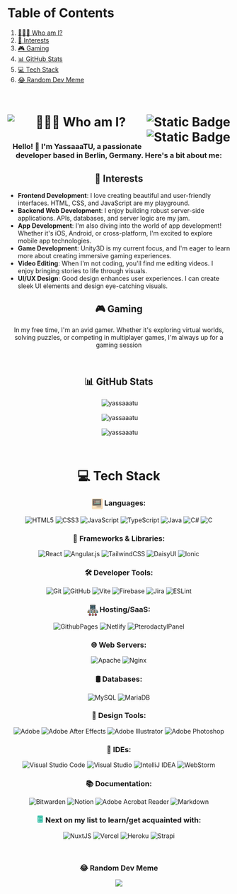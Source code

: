 # Table of Contents
1. [👨🏻‍💻 Who am I?](#who-am-i)
2. [🚀 Interests](#interests)
3. [🎮 Gaming](#gaming)
4. [📊 GitHub Stats](#github-stats)
5. [💻 Tech Stack](#tech-stack)
6. [😂 Random Dev Meme](#random-dev-meme)

<p>&nbsp;</p>

<h1 align="center" id="who-am-i">
 👨🏻‍💻 Who am I?
<img align="left" src="https://visitcount.itsvg.in/api?id=YassaaaTU&label=Profile%20Views&color=12&icon=5&pretty=true" />
 <a href="https://links.yassaaa.com/">
<img align= "right" alt="Static Badge" src="https://img.shields.io/badge/Socials-black?style=for-the-badge">
</a>
<a href="https://paypal.me/yjumaah">
<img align="right" alt="Static Badge" src="https://img.shields.io/badge/Paypal-black?style=for-the-badge&logo=paypal&logoColor=white&color=%2300457c"/></p>
</a>
 </h1>

<h3 align="center">Hello! 👋 I'm YassaaaTU, a passionate developer based in Berlin, Germany. Here's a bit about me:</h3>

<h2 align="center" id="interests">🚀 Interests</h2>

<p align="center">
<ul>
  <li><strong>Frontend Development</strong>: I love creating beautiful and user-friendly interfaces. HTML, CSS, and JavaScript are my playground.</li>
  <li><strong>Backend Web Development</strong>: I enjoy building robust server-side applications. APIs, databases, and server logic are my jam.</li>
  <li><strong>App Development</strong>: I'm also diving into the world of app development! Whether it's iOS, Android, or cross-platform, I'm excited to explore mobile app technologies.</li>
  <li><strong>Game Development</strong>: Unity3D is my current focus, and I'm eager to learn more about creating immersive gaming experiences.</li>
  <li><strong>Video Editing</strong>: When I'm not coding, you'll find me editing videos. I enjoy bringing stories to life through visuals.</li>
  <li><strong>UI/UX Design</strong>: Good design enhances user experiences. I can create sleek UI elements and design eye-catching visuals.</li>
</ul>
</p>

<h2 align="center" id="gaming">🎮 Gaming</h2>

<p align="center">In my free time, I'm an avid gamer. Whether it's exploring virtual worlds, solving puzzles, or competing in multiplayer games, I'm always up for a gaming session</p>

<p>&nbsp;</p>

<h2 align="center" id="github-stats">📊 GitHub Stats</h2>

<p align="center">&nbsp;<img align="center" src="https://github-readme-stats.vercel.app/api/top-langs?username=yassaaatu&show_icons=true&locale=en&layout=donut&theme=dracula&type=svg&large_count" alt="yassaaatu" /></p>

<p align="center">&nbsp;<img align="center" src="https://github-readme-stats.vercel.app/api?username=yassaaatu&show_icons=true&locale=en&theme=dracula&type=svg" alt="yassaaatu" /></p>

<p align="center">&nbsp;<img align="center" src="https://github-readme-streak-stats.herokuapp.com/?user=yassaaatu&theme=dracula&type=svg" alt="yassaaatu" /></p>

<p>&nbsp;</p>

<h1 align="center" id="tech-stack">💻 Tech Stack</h1>

<p align="center">
<h3 align="center"> 
<img alt="Languages" src="./code-svgrepo-com.svg" width="24" height="24" align="center">
Languages:</h3>
<p align="center">
<img alt="HTML5" src="https://img.shields.io/badge/html5-%23E34F26.svg?style=for-the-badge&logo=html5&logoColor=white">
<img alt="CSS3" src="https://img.shields.io/badge/css3-%231572B6.svg?style=for-the-badge&logo=css3&logoColor=white">
<img alt="JavaScript" src="https://img.shields.io/badge/javascript-%23323330.svg?style=for-the-badge&logo=javascript&logoColor=%23F7DF1E">
<img alt="TypeScript" src="https://img.shields.io/badge/typescript-%23007ACC.svg?style=for-the-badge&logo=typescript&logoColor=white">
<img alt="Java" src="https://img.shields.io/badge/java-%23ED8B00.svg?style=for-the-badge&logo=openjdk&logoColor=white">
<img alt="C#" src="https://img.shields.io/badge/c%23-%23239120.svg?style=for-the-badge&logo=csharp&logoColor=white">
<img alt="C" src="https://img.shields.io/badge/c-%2300599C.svg?style=for-the-badge&logo=c&logoColor=white">
</p>

<h3 align="center">🚀 Frameworks & Libraries:</h3>
<p align="center">
<img alt="React" src="https://img.shields.io/badge/react-%2320232a.svg?style=for-the-badge&logo=react&logoColor=%2361DAFB">
<img alt="Angular.js" src="https://img.shields.io/badge/angular.js-%23E23237.svg?style=for-the-badge&logo=angularjs&logoColor=white">
<img alt="TailwindCSS" src="https://img.shields.io/badge/tailwindcss-%2338B2AC.svg?style=for-the-badge&logo=tailwind-css&logoColor=white">
<img alt="DaisyUI" src="https://img.shields.io/badge/daisyui-5A0EF8?style=for-the-badge&logo=daisyui&logoColor=white">
<img alt="Ionic" src="https://img.shields.io/badge/Ionic-%233880FF.svg?style=for-the-badge&logo=Ionic&logoColor=white">
</p>

<h3 align="center">🛠️ Developer Tools:</h3>
<p align="center">
<img alt="Git" src="https://img.shields.io/badge/git-%23F05033.svg?style=for-the-badge&logo=git&logoColor=white">
<img alt="GitHub" src="https://img.shields.io/badge/github-%23121011.svg?style=for-the-badge&logo=github&logoColor=white">
<img alt="Vite" src="https://img.shields.io/badge/vite-%23646CFF.svg?style=for-the-badge&logo=vite&logoColor=white">
<img alt="Firebase" src="https://img.shields.io/badge/Firebase-039BE5?style=for-the-badge&logo=Firebase&logoColor=white">
<img alt="Jira" src="https://img.shields.io/badge/jira-%230A0FFF.svg?style=for-the-badge&logo=jira&logoColor=white">
<img alt="ESLint" src="https://img.shields.io/badge/ESLint-4B3263?style=for-the-badge&logo=eslint&logoColor=white">
</p>

<h3 align="center">
<img alt="Languages" src="./server-data-svgrepo-com.svg" width="24" height="24" align="center">
Hosting/SaaS:</h3>
<p align="center">
<img alt="GithubPages" src="https://img.shields.io/badge/github%20pages-121013?style=for-the-badge&logo=github&logoColor=white">
<img alt="Netlify" src="https://img.shields.io/badge/netlify-%23000000.svg?style=for-the-badge&logo=netlify&logoColor=#00C7B7">
<img alt="PterodactylPanel" src="https://img.shields.io/badge/Pterodactyl_Panel-10529f?style=for-the-badge&logo=pterodactyl&logoColor=white">
</p>

<h3 align="center">🌐 Web Servers:</h3>
<p align="center">
<img alt="Apache" src="https://img.shields.io/badge/apache-%23D42029.svg?style=for-the-badge&logo=apache&logoColor=white">
<img alt="Nginx" src="https://img.shields.io/badge/nginx-%23009639.svg?style=for-the-badge&logo=nginx&logoColor=white">
</p>

<h3 align="center">🛢️ Databases:</h3>
<p align="center">
<img alt="MySQL" src="https://img.shields.io/badge/mysql-%2300000f.svg?style=for-the-badge&logo=mysql&logoColor=white">
<img alt="MariaDB" src="https://img.shields.io/badge/MariaDB-003545?style=for-the-badge&logo=mariadb&logoColor=white">
</p>

<h3 align="center">🎨 Design Tools:</h3>
<p align="center">
<img alt="Adobe" src="https://img.shields.io/badge/Adobe-%23FF0000.svg?style=for-the-badge&logo=Adobe&logoColor=white">
<img alt="Adobe After Effects" src="https://img.shields.io/badge/Adobe%20After%20Effects-9999FF.svg?style=for-the-badge&logo=Adobe%20After%20Effects&logoColor=white">
<img alt="Adobe Illustrator" src="https://img.shields.io/badge/Adobe%20Illustrator-%23FF9A00.svg?style=for-the-badge&logo=Adobe-Illustrator&logoColor=white">
<img alt="Adobe Photoshop" src="https://img.shields.io/badge/Adobe%20Photoshop-%2331A8FF.svg?style=for-the-badge&logo=Adobe-Photoshop&logoColor=white">
</p>

<h3 align="center">🔧 IDEs:</h3>
<p align="center">
<img alt="Visual Studio Code" src="https://img.shields.io/badge/Visual%20Studio%20Code-0078d7?style=for-the-badge&logo=visual-studio-code&logoColor=white">
<img alt="Visual Studio" src="https://img.shields.io/badge/Visual%20Studio-5C2D91?style=for-the-badge&logo=visual-studio&logoColor=white">
<img alt="IntelliJ IDEA" src="https://img.shields.io/badge/IntelliJ%20IDEA-000000.svg?style=for-the-badge&logo=intellij-idea&logoColor=white">
<img alt="WebStorm" src="https://img.shields.io/badge/WebStorm-000000.svg?style=for-the-badge&logo=webstorm&logoColor=white">
</p>

<h3 align="center">📚 Documentation:</h3>
<p align="center">
<img alt="Bitwarden" src="https://img.shields.io/badge/bitwarden-%23175DDC.svg?style=for-the-badge&logo=bitwarden&logoColor=white">
<img alt="Notion" src="https://img.shields.io/badge/Notion-%23000000.svg?style=for-the-badge&logo=notion&logoColor=white">
<img alt="Adobe Acrobat Reader" src="https://img.shields.io/badge/Adobe%20Acrobat%20Reader-%23FF0000.svg?style=for-the-badge&logo=Adobe-Acrobat-Reader&logoColor=white">
<img alt="Markdown" src="https://img.shields.io/badge/markdown-%23000000.svg?style=for-the-badge&logo=markdown&logoColor=white">
</p>

<h3 align="center"><?xml version="1.0" encoding="iso-8859-1"?>
<svg version="1.1" id="Layer_1" xmlns="http://www.w3.org/2000/svg" xmlns:xlink="http://www.w3.org/1999/xlink" 
	 width="16px" height="16px" viewBox="0 0 480 480" xml:space="preserve">
<path style="fill:#32BEA6;" d="M381.744,480H98.256C79.424,480,64,464.576,64,445.744V34.256C64,15.424,79.424,0,98.256,0h283.488
	C400.576,0,416,15.424,416,34.256v411.488C416,464.576,400.576,480,381.744,480z"/>
<g>
	<polygon style="fill:#FFFFFF;" points="155.968,121.2 117.136,94.16 126.304,81.04 152,98.944 185.408,51.248 198.496,60.416 	"/>
	<rect x="240" y="74.96" style="fill:#FFFFFF;" width="122" height="16"/>
	<rect x="240" y="179.648" style="fill:#FFFFFF;" width="122" height="16"/>
	<rect x="240" y="284.336" style="fill:#FFFFFF;" width="122" height="16"/>
	<rect x="240" y="389.04" style="fill:#FFFFFF;" width="122" height="16"/>
	<path style="fill:#FFFFFF;" d="M154.32,324.464c-17.712,0-32.128-14.4-32.128-32.128c0-17.696,14.4-32.112,32.128-32.112
		c17.696,0,32.112,14.4,32.112,32.112C186.416,310.064,172.016,324.464,154.32,324.464z M154.32,276.24
		c-8.896,0-16.128,7.232-16.128,16.112c0,8.896,7.232,16.128,16.128,16.128c8.88,0,16.112-7.232,16.112-16.128
		C170.416,283.472,163.184,276.24,154.32,276.24z"/>
	<path style="fill:#FFFFFF;" d="M154.32,219.76c-17.712,0-32.128-14.4-32.128-32.112s14.4-32.112,32.128-32.112
		c17.696,0,32.112,14.4,32.112,32.112S172.016,219.76,154.32,219.76z M154.32,171.536c-8.896,0-16.128,7.232-16.128,16.112
		s7.232,16.112,16.128,16.112c8.88,0,16.112-7.232,16.112-16.112S163.184,171.536,154.32,171.536z"/>
	<path style="fill:#FFFFFF;" d="M154.32,429.152c-17.712,0-32.128-14.4-32.128-32.112s14.4-32.112,32.128-32.112
		c17.696,0,32.112,14.4,32.112,32.112S172.016,429.152,154.32,429.152z M154.32,380.944c-8.896,0-16.128,7.232-16.128,16.112
		s7.232,16.112,16.128,16.112c8.88,0,16.112-7.232,16.112-16.112S163.184,380.944,154.32,380.944z"/>
</g>
</svg> Next on my list to learn/get acquainted with:</h3>
<p align="center">
<img alt="NuxtJS" src="https://img.shields.io/badge/NuxtJS-00C58E?style=for-the-badge&logo=nuxt.js&logoColor=white">
<img alt="Vercel" src="https://img.shields.io/badge/vercel-%23000000.svg?style=for-the-badge&logo=vercel&logoColor=white">
<img alt="Heroku" src="https://img.shields.io/badge/heroku-%23430098.svg?style=for-the-badge&logo=heroku&logoColor=white">
<img alt="Strapi" src="https://img.shields.io/badge/strapi-%232E7EEA.svg?style=for-the-badge&logo=strapi&logoColor=white">
</p>
</p>

<p>&nbsp;</p>

<h3 align="center" id="random-dev-meme">😂 Random Dev Meme</h3>

<p align="center">
<img src='https://randommeme-five.vercel.app/' style="height: 400px;"/>
</p>

<!-- Proudly created with GPRM ( https://gprm.itsvg.in ) | only used as a template then customized bymyself-->
